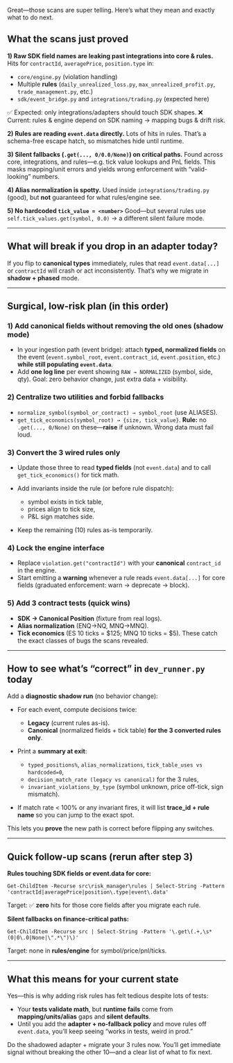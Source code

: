 Great—those scans are super telling. Here’s what they mean and exactly what to do next.

## What the scans just proved

**1) Raw SDK field names are leaking past integrations into core & rules.**
Hits for `contractId`, `averagePrice`, `position.type` in:

* `core/engine.py` (violation handling)
* Multiple **rules** (`daily_unrealized_loss.py`, `max_unrealized_profit.py`, `trade_management.py`, etc.)
* `sdk/event_bridge.py` and `integrations/trading.py` (expected here)

✅ Expected: only integrations/adapters should touch SDK shapes.
❌ Current: rules & engine depend on SDK naming → mapping bugs & drift risk.

**2) Rules are reading `event.data` directly.**
Lots of hits in rules. That’s a schema-free escape hatch, so mismatches hide until runtime.

**3) Silent fallbacks (`.get(..., 0/0.0/None)`) on critical paths.**
Found across core, integrations, and rules—e.g. tick value lookups and PnL fields.
This masks mapping/unit errors and yields wrong enforcement with “valid-looking” numbers.

**4) Alias normalization is spotty.**
Used inside `integrations/trading.py` (good), but **not** guaranteed for what rules/engine see.

**5) No hardcoded `tick_value = <number>`**
Good—but several rules use `self.tick_values.get(symbol, 0.0)` → a different silent failure mode.

---

## What will break if you drop in an adapter today?

If you flip to **canonical types** immediately, rules that read `event.data[...]` or `contractId` will crash or act inconsistently. That’s why we migrate in **shadow + phased** mode.

---

## Surgical, low-risk plan (in this order)

### 1) Add canonical fields without removing the old ones (shadow mode)

* In your ingestion path (event bridge): attach **typed, normalized fields** on the event (`event.symbol_root`, `event.contract_id`, `event.position`, etc.) **while still populating `event.data`**.
* Add **one log line** per event showing `RAW → NORMALIZED` (symbol, side, qty).
  Goal: zero behavior change, just extra data + visibility.

### 2) Centralize two utilities and forbid fallbacks

* `normalize_symbol(symbol_or_contract) → symbol_root` (use ALIASES).
* `get_tick_economics(symbol_root) → {size, tick_value}`.
  **Rule:** no `.get(..., 0/None)` on these—**raise** if unknown. Wrong data must fail loud.

### 3) Convert the **3 wired rules** only

* Update those three to read **typed fields** (not `event.data`) and to call `get_tick_economics()` for tick math.
* Add invariants inside the rule (or before rule dispatch):

  * symbol exists in tick table,
  * prices align to tick size,
  * P&L sign matches side.
* Keep the remaining (10) rules as-is temporarily.

### 4) Lock the engine interface

* Replace `violation.get("contractId")` with your **canonical** `contract_id` in the engine.
* Start emitting a **warning** whenever a rule reads `event.data[...]` for core fields (graduated enforcement: warn → deprecate → block).

### 5) Add 3 contract tests (quick wins)

* **SDK → Canonical Position** (fixture from real logs).
* **Alias normalization** (ENQ→NQ, MNQ→MNQ).
* **Tick economics** (ES 10 ticks = $125; MNQ 10 ticks = $5).
  These catch the exact classes of bugs the scans revealed.

---

## How to see what’s “correct” in `dev_runner.py` today

Add a **diagnostic shadow run** (no behavior change):

* For each event, compute decisions twice:

  * **Legacy** (current rules as-is).
  * **Canonical** (normalized fields + tick table) **for the 3 converted rules only**.
* Print a **summary at exit**:

  * `typed_positions%`, `alias_normalizations`, `tick_table_uses vs hardcoded=0`,
  * `decision_match_rate (legacy vs canonical)` for the 3 rules,
  * `invariant_violations_by_type` (symbol unknown, price off-tick, sign mismatch).
* If match rate < 100% or any invariant fires, it will list **trace_id + rule name** so you can jump to the exact spot.

This lets you **prove** the new path is correct before flipping any switches.

---

## Quick follow-up scans (rerun after step 3)

**Rules touching SDK fields or event.data for core:**

```
Get-ChildItem -Recurse src\risk_manager\rules | Select-String -Pattern 'contractId|averagePrice|position\.type|event\.data'
```

Target: ✅ **zero** hits for those core fields after you migrate each rule.

**Silent fallbacks on finance-critical paths:**

```
Get-ChildItem -Recurse src | Select-String -Pattern '\.get\(.+,\s*(0|0\.0|None|\".*\")\)'
```

Target: none in **rules/engine** for symbol/price/pnl/ticks.

---

## What this means for your current state

Yes—this is why adding risk rules has felt tedious despite lots of tests:

* Your **tests validate math**, but **runtime fails** come from **mapping/units/alias** gaps and **silent defaults**.
* Until you add the **adapter + no-fallback policy** and move rules off `event.data`, you’ll keep seeing “works in tests, weird in prod.”

Do the shadowed adapter + migrate your 3 rules now. You’ll get immediate signal without breaking the other 10—and a clear list of what to fix next.
